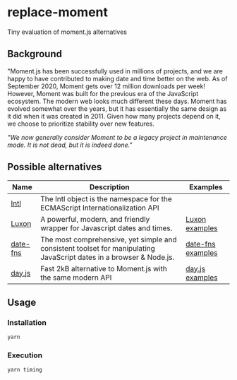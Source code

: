 # replace-moment

Tiny evaluation of moment.js alternatives

## Background

<p>"Moment.js has been successfully used in millions of projects, and we are happy to have contributed to making date and time better on the web. As of September 2020, Moment gets over 12 million downloads per week! However, Moment was built for the previous era of the JavaScript ecosystem. The modern web looks much different these days. Moment has evolved somewhat over the years, but it has essentially the same design as it did when it was created in 2011. Given how many projects depend on it, we choose to prioritize stability over new features.<p>

_"We now generally consider Moment to be a legacy project in maintenance mode. It is not dead, but it is indeed done."_

## Possible alternatives

| Name | Description | Examples |
|------|-------------|--------|
| [Intl](https://developer.mozilla.org/en-US/docs/Web/JavaScript/Reference/Global_Objects/Intl) | The Intl object is the namespace for the ECMAScript Internationalization API                                        |
| [Luxon](https://moment.github.io/luxon/)                                                      | A powerful, modern, and friendly wrapper for Javascript dates and times.                                            | [Luxon examples](examples/Luxon/README_Luxon.md)
| [date-fns](https://date-fns.org/)                                                             | The most comprehensive, yet simple and consistent toolset for manipulating JavaScript dates in a browser & Node.js. | [date-fns examples](examples/date-fns/README_date_fns.md)
| [day.js](https://github.com/iamkun/dayjs)                                                    | Fast 2kB alternative to Moment.js with the same modern API                                                          | [day.js examples](examples/day.js/README_dayjs.md)|

## Usage

### Installation

```sh
yarn
```

### Execution

```sh
yarn timing
```
